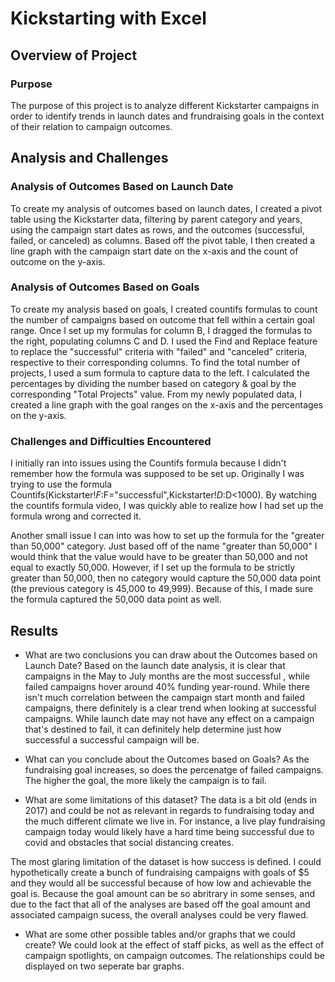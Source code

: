 # Kickstarting with Excel

## Overview of Project

### Purpose

The purpose of this project is to analyze different Kickstarter campaigns in order to identify trends in launch dates and frundraising goals in the context of their relation to campaign outcomes.

## Analysis and Challenges

### Analysis of Outcomes Based on Launch Date
To create my analysis of outcomes based on launch dates, I created a pivot table using the Kickstarter data, filtering by parent category and years, using the campaign start dates as rows, and the outcomes (successful, failed, or canceled) as columns. Based off the pivot table, I then created a line graph with the campaign start date on the x-axis and the count of outcome on the y-axis.

### Analysis of Outcomes Based on Goals
To create my analysis based on goals, I created countifs formulas to count the number of campaigns based on outcome that fell within a certain goal range. Once I set up my formulas for column B, I dragged the formulas to the right, populating columns C and D. I used the Find and Replace feature to replace the "successful" criteria with "failed" and "canceled" criteria, respective to their corresponding columns. To find the total number of projects, I used a sum formula to capture data to the left. I calculated the percentages by dividing the number based on category & goal by the corresponding "Total Projects" value. From my newly populated data, I created a line graph with the goal ranges on the x-axis and the percentages on the y-axis.

### Challenges and Difficulties Encountered
I initially ran into issues using the Countifs formula because I didn't remember how the formula was supposed to be set up. Originally I was trying to use the formula Countifs(Kickstarter!$F:$F="successful",Kickstarter!$D:$D<1000). By watching the countifs formula video, I was quickly able to realize how I had set up the formula wrong and corrected it.

Another small issue I can into was how to set up the formula for the "greater than 50,000" category. Just based off of the name "greater than 50,000" I would think that the value would have to be greater than 50,000 and not equal to exactly 50,000. However, if I set up the formula to be strictly greater than 50,000, then no category would capture the 50,000 data point (the previous category is 45,000 to 49,999). Because of this, I made sure the formula captured the 50,000 data point as well.

## Results

- What are two conclusions you can draw about the Outcomes based on Launch Date?
Based on the launch date analysis, it is clear that campaigns in the May to July months are the most successful , while failed campaigns hover around 40% funding year-round. While there isn't much correlation between the campaign start month and failed campaigns, there definitely is a clear trend when looking at successful campaigns. While launch date may not have any effect on a campaign that's destined to fail, it can definitely help determine just how successful a successful campaign will be. 

- What can you conclude about the Outcomes based on Goals?
As the fundraising goal increases, so does the percenatge of failed campaigns. The higher the goal, the more likely the campaign is to fail. 

- What are some limitations of this dataset?
The data is a bit old (ends in 2017) and could be not as relevant in regards to fundraising today and the much different climate we live in. For instance, a live play fundraising campaign today would likely have a hard time being successful due to covid and obstacles that social distancing creates.

The most glaring limitation of the dataset is how success is defined. I could hypothetically create a bunch of fundraising campaigns with goals of $5 and they would all be successful because of how low and achievable the goal is. Because the goal amount can be so abritrary in some senses, and due to the fact that all of the analyses are based off the goal amount and associated campaign sucess, the overall analyses could be very flawed. 

- What are some other possible tables and/or graphs that we could create?
We could look at the effect of staff picks, as well as the effect of campaign spotlights, on campaign outcomes. The relationships could be displayed on two seperate bar graphs. 
